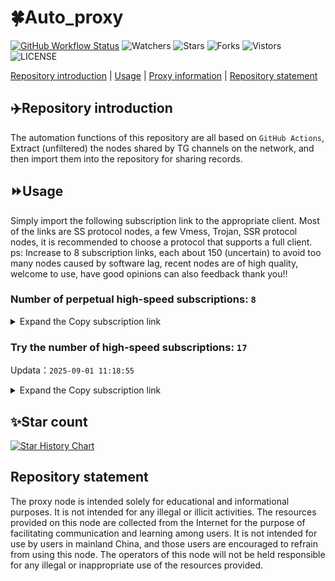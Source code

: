 # 🍀Auto_proxy
[![GitHub Workflow Status](https://img.shields.io/github/actions/workflow/status/PangTouY00/Auto_proxy/main.yml?branch=main)](https://github.com/PangTouY00/Auto_proxy/actions/workflows/main.yml?branch=main) 
![Watchers](https://img.shields.io/github/watchers/w1770946466/Auto_proxy) ![Stars](https://img.shields.io/github/stars/PangTouY00/Auto_proxy) ![Forks](https://img.shields.io/github/forks/w1770946466/Auto_proxy) ![Vistors](https://visitor-badge.laobi.icu/badge?page_id=PangTouY00.Auto_proxy) ![LICENSE](https://img.shields.io/badge/license-CC%20BY--SA%204.0-green.svg)

[Repository introduction](https://github.com/PangTouY00/Auto_proxy#Repositoryintroduction) | [Usage](https://github.com/PangTouY00/Auto_proxy#Usage) | [Proxy information](https://github.com/PangTouY00/Auto_proxy#Proxyinformation) | [Repository statement](https://github.com/PangTouY00/Auto_proxy#Repositorystatement)

## ✈️Repository introduction
The automation functions of this repository are all based on `GitHub Actions`,
Extract (unfiltered) the nodes shared by TG channels on the network, and then import them into the repository for sharing records.

## ⏩Usage
Simply import the following subscription link to the appropriate client. Most of the links are SS protocol nodes, a few Vmess, Trojan, SSR protocol nodes, it is recommended to choose a protocol that supports a full client.
ps: Increase to 8 subscription links, each about 150 (uncertain) to avoid too many nodes caused by software lag, recent nodes are of high quality, welcome to use, have good opinions can also feedback thank you!!

### Number of perpetual high-speed subscriptions: `8`

<details>
  <summary>Expand the Copy subscription link</summary>

  
- [Multiprotocol Base64 encoding](https://raw.githubusercontent.com/PangTouY00/Auto_proxy/main/Long_term_subscription1)
`https://raw.githubusercontent.com/PangTouY00/Auto_proxy/main/Long_term_subscription_num`
`Total number of merge nodes: 348`

- [Multiprotocol Base64 encoding](https://raw.githubusercontent.com/PangTouY00/Auto_proxy/main/Long_term_subscription1)
`https://raw.githubusercontent.com/PangTouY00/Auto_proxy/main/Long_term_subscription1`
`Total number of merge nodes: 44`

- [Multiprotocol Base64 encoding](https://raw.githubusercontent.com/PangTouY00/Auto_proxy/main/Long_term_subscription2)
`https://raw.githubusercontent.com/PangTouY00/Auto_proxy/main/Long_term_subscription2`
`Total number of merge nodes: 44`

- [Multiprotocol Base64 encoding](https://raw.githubusercontent.com/PangTouY00/Auto_proxy/main/Long_term_subscription3)
`https://raw.githubusercontent.com/PangTouY00/Auto_proxy/main/Long_term_subscription3`
`Total number of merge nodes: 44`

- [Multiprotocol Base64 encoding](https://raw.githubusercontent.com/PangTouY00/Auto_proxy/main/Long_term_subscription4)
`https://raw.githubusercontent.com/PangTouY00/Auto_proxy/main/Long_term_subscription4`
`Total number of merge nodes: 44`

- [Multiprotocol Base64 encoding](https://raw.githubusercontent.comPangTouY00/Auto_proxy/main/Long_term_subscription5)
`https://raw.githubusercontent.com/PangTouY00/Auto_proxy/main/Long_term_subscription5`
`Total number of merge nodes: 44`

- [Multiprotocol Base64 encoding](https://raw.githubusercontent.com/PangTouY00/Auto_proxy/main/Long_term_subscription6)
`https://raw.githubusercontent.com/PangTouY00/Auto_proxy/main/Long_term_subscription6`
`Total number of merge nodes: 44`

- [Multiprotocol Base64 encoding](https://raw.githubusercontent.com/PangTouY00/Auto_proxy/main/Long_term_subscription7)
`https://raw.githubusercontent.com/PangTouY00/Auto_proxy/main/Long_term_subscription7`
`Total number of merge nodes: 44`

- [Multiprotocol Base64 encoding](https://raw.githubusercontent.com/PangTouY00/Auto_proxy/main/Long_term_subscription8)
`https://raw.githubusercontent.com/PangTouY00/Auto_proxy/main/Long_term_subscription8`
`Total number of merge nodes: 40`

- [Clash subscription](https://raw.githubusercontent.com/PangTouY00/Auto_proxy/main/Long_term_subscription2.yaml)
`https://raw.githubusercontent.com/PangTouY00/Auto_proxy/main/Long_term_subscription1.yaml`


- [Clash subscription](https://raw.githubusercontent.com/PangTouY00/Auto_proxy/main/Long_term_subscription2.yaml)
`https://raw.githubusercontent.com/PangTouY00/Auto_proxy/main/Long_term_subscription2.yaml`


- [Clash subscription](https://raw.githubusercontent.com/PangTouY00/Auto_proxy/main/Long_term_subscription3.yaml)
`https://raw.githubusercontent.com/PangTouY00/Auto_proxy/main/Long_term_subscription3.yaml`
  
</details>

### Try the number of high-speed subscriptions: `17`
Updata：`2025-09-01 11:18:55`


<details>
  <summary>Expand the Copy subscription link</summary>  






























































































































































































































































































































































































































































































































































































































































































































































































































































































































































































































































































































































































































































































































































































































































































































































































































































































































































































































































































































































































































































































































































































































































































































































































































































































































































































































































































































































































































































































































































































































































































































































































































































































































































































































































































































































































































































































































































































































































































































































































































































































































































































































































































































































































































































































































































































































































































































































































































































































































































































































































































































































































































































































































































































































































































































































































































































































































































































































































































































































































































































































































































































































































































































































































































































































































































































































































































































































































































































































































































































































































































































































































































































































































































































































































































































































































































































































































































































































































































































































































































































































































































































































































































































































































































































































































































































































































































































































































































































































































































































































































































































































































































































































































































































































































































































































































































































































































































































































































































































































































































































































































































































































































































































































































































































































































































































































































































































































































































































































































































































































































































































































































































































































































































































































































































































































































































































































































































































































































































































































































































































































































































































































































































































































































































































































































































































































































































































































































































































































































































































































































































































































































































































































































































































































































































































































































































































































































































































































































































































































































































































































































































































































































































































































































































































































































































































































































































































































































































































































































































































































































































































































































































































































































































































































































































































































































































































































































































































































































































































































































































































































































































































































































































































































































































































































































































































































































































































































































































































































































































































































































































































































































































































































































































































































































































































































































































































































































































































































































































































































































































































































































































































































































































































































































































































































































































































































































































































































































































































































































































































































































































































































































































































































































































































































































































































































































































































































































































































































































































































































































































































































































































































































































































































































































































































































































































































































































































































































































































































































































































































































































































































































































































































































































































































































































































































































































































































































































































































































































































































































































































































































































































































































































































































































































































































































































































































































































































































































































































































































































































































































































































































































































































































































































































>Trial subscription：
`https://sdvpapi.meytsoyxx.com/api/v1/client/subscribe?token=0f908af5f26b4eea6731817777c6fd95`




>Trial subscription：
`https://www.eeevpn.com/api/v1/client/subscribe?token=01ab2254f10b8f2f029230a627c5318f`




>Trial subscription：
`https://dash.tuzivip01.top/api/v1/client/subscribe?token=faa34c34f2170906e5cc51eb1d2011e1`




>Trial subscription：
`https://v2b.zyrhk.top/api/v1/client/subscribe?token=81ac7295bed6a1ac635ca784b96864f0`




>Trial subscription：
`https://dash.tuzivip02.top/api/v1/client/subscribe?token=cf9a08dc92c49ba434a990cb9434e50d`




>Trial subscription：
`https://dashuai.us/api/v1/client/subscribe?token=e730151ae546f0b7f4accbdda3f7c27f`




>Trial subscription：
`https://go.yueyun.de/api/v1/client/subscribe?token=26b5b7c3e6b874d308509cee64508e89`




>Trial subscription：
`https://qingyun.zybs.eu.org/api/v1/client/subscribe?token=a30a93814631ae04945198d22e5c7b33`




>Trial subscription：
`https://ldld.whtjdasha.com/api/v1/client/subscribe?token=435dd93cae5921a351a2c84e0cc78cf6`




>Trial subscription：
`https://ld88.nxxbbf.com/api/v1/client/subscribe?token=62886f1a390ac7debd8307e0149c8ecd`




>Trial subscription：
`https://nekocloud.qzz.io/api/v1/client/subscribe?token=3f89f90a9fb4c5baf949e3b5cc35a679`




>Trial subscription：
`https://daka778.top/api/v1/client/subscribe?token=b3f78789a63cc4026edd5d056586c2b6`




>Trial subscription：
`https://dl.vfkum.website/api/v1/client/subscribe?token=a43633b5bfcb64746b014c92e032092a`




>Trial subscription：
`https://dash.tuzivip03.top/api/v1/client/subscribe?token=f86d9e9581173d099880cede1c52e8c2`




>Trial subscription：
`https://yywhale.com/api/v1/client/subscribe?token=5d046a6136065e289a107915cb96b0eb`




>Trial subscription：
`https://cfvpn.com/api/v1/client/subscribe?token=c0c2840f774a39faa2f932d420f2917d`




>Trial subscription：
`https://www.v3ml.com/api/v1/client/subscribe?token=1f6e87f569dfbebebe9c02adfaf535a9`



</details>

## ✨Star count
[![Star History Chart](https://api.star-history.com/svg?repos=PangTouY00/Auto_proxy&type=Date)](https://star-history.com/#w1770946466/Auto_proxy&Date)



## Repository statement
The proxy node is intended solely for educational and informational purposes. It is not intended for any illegal or illicit activities. The resources provided on this node are collected from the Internet for the purpose of facilitating communication and learning among users. It is not intended for use by users in mainland China, and those users are encouraged to refrain from using this node. The operators of this node will not be held responsible for any illegal or inappropriate use of the resources provided.
